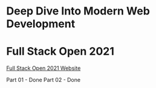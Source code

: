 # Deep Dive Into Modern Web Development

# Full Stack Open 2021

[Full Stack Open 2021 Website](https://fullstackopen.com/en/)

Part 01 - Done
Part 02 - Done
